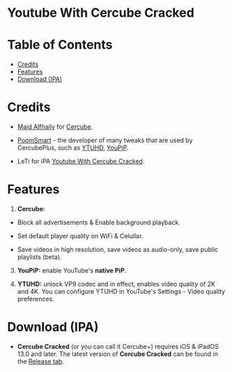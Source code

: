 # Youtube With Cercube Cracked
# Table of Contents

* [Credits](#credits)
* [Features](#features)
* [Download (IPA)](#download-ipa)


# Credits

- [Majd Alfhaily](https://twitter.com/freemanrepo?s=21) for [Cercube](https://apt.alfhaily.me/depiction/FDXO5R).

- [PoomSmart](https://twitter.com/poomsmart?s=21) - the developer of many tweaks that are used by CercubePlus, such as [YTUHD](https://poomsmart.github.io/repo/depictions/ytuhd.html), [YouPiP](https://poomsmart.github.io/repo/depictions/youpip.html).

- LeTi for iPA [Youtube With Cercube Cracked](https://ios.codevn.net/cercube-5-for-youtube-ipa).

# Features

1. **Cercube:** 

- Block all advertisements & Enable background playback.

- Set default player quality on WiFi & Celullar.

- Save videos in high resolution, save videos as audio-only, save public playlists (beta).

3. **YouPiP:** enable YouTube's **native PiP**.

4. **YTUHD:** unlock VP9 codec and in effect, enables video quality of 2K and 4K. You can configure YTUHD in YouTube's Settings - Video quality preferences.
# Download (IPA)
- **Cercube Cracked** (or you can call it Cercube+) requires iOS & iPadOS 13.0 and later. The latest version of **Cercube Cracked** can be found in the [Release tab](https://github.com/PCuongVN101/Youtube-With-Cercube-Cracked/releases).

